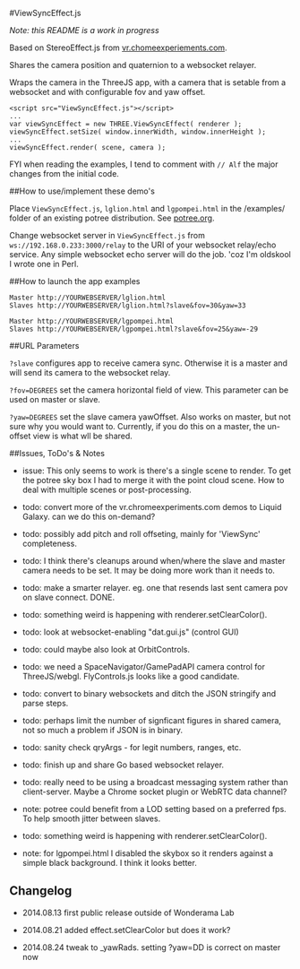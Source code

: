 #ViewSyncEffect.js 

_Note: this README is a work in progress_

Based on StereoEffect.js from [vr.chomeexperiements.com](http://vr.chromeexperiments.com/).

Shares the camera position and quaternion to a websocket relayer.

Wraps the camera in the ThreeJS app, with a camera that is setable from a websocket and with configurable fov and yaw offset.

```
<script src="ViewSyncEffect.js"></script>
...
var viewSyncEffect = new THREE.ViewSyncEffect( renderer );
viewSyncEffect.setSize( window.innerWidth, window.innerHeight );
...
viewSyncEffect.render( scene, camera );
```

FYI when reading the examples, I tend to comment with `// Alf` the major changes from the initial code.

##How to use/implement these demo's

Place `ViewSyncEffect.js`, `lglion.html` and `lgpompei.html` in the /examples/ folder of an existing potree distribution. See [potree.org](http://potree.org/).

Change websocket server in `ViewSyncEffect.js` from `ws://192.168.0.233:3000/relay` to the URI of your websocket relay/echo service.
Any simple websocket echo server will do the job. 'coz I'm oldskool I wrote one in Perl.

##How to launch the app examples

```
Master http://YOURWEBSERVER/lglion.html
Slaves http://YOURWEBSERVER/lglion.html?slave&fov=30&yaw=33

Master http://YOURWEBSERVER/lgpompei.html
Slaves http://YOURWEBSERVER/lgpompei.html?slave&fov=25&yaw=-29
```

##URL Parameters

`?slave` configures app to receive camera sync. Otherwise it is a master and will send its camera to the websocket relay.

`?fov=DEGREES` set the camera horizontal field of view. This parameter can be used on master or slave.

`?yaw=DEGREES` set the slave camera yawOffset. Also works on master, but not sure why you would want to. Currently, if you do this on a master, the un-offset view is what wll be shared.

##Issues, ToDo's & Notes

* issue: This only seems to work is there's a single scene to render. To get the potree sky box I had to merge it with the point cloud scene. How to deal with multiple scenes or post-processing.

* todo: convert more of the vr.chromeexperiments.com demos to Liquid Galaxy. can we do this on-demand?

* todo: possibly add pitch and roll offseting, mainly for 'ViewSync' completeness.

* todo: I think there's cleanups around when/where the slave and master camera needs to be set. It may be doing more work than it needs to.

* todo: make a smarter relayer. eg. one that resends last sent camera pov on slave connect. DONE.

* todo: something weird is happening with renderer.setClearColor().

* todo: look at websocket-enabling "dat.gui.js" (control GUI)

* todo: could maybe also look at OrbitControls.

* todo: we need a SpaceNavigator/GamePadAPI camera control for ThreeJS/webgl. FlyControls.js looks like a good candidate.

* todo: convert to binary websockets and ditch the JSON stringify and parse steps.

* todo: perhaps limit the number of signficant figures in shared camera, not so much a problem if JSON is in binary.

* todo: sanity check qryArgs - for legit numbers, ranges, etc.

* todo: finish up and share Go based websocket relayer.

* todo: really need to be using a broadcast messaging system rather than client-server. Maybe a Chrome socket plugin or WebRTC data channel?

* note: potree could benefit from a LOD setting based on a preferred fps. To help smooth jitter between slaves.

* todo: something weird is happening with renderer.setClearColor().

* note: for lgpompei.html I disabled the skybox so it renders against a simple black background. I think it looks better.

## Changelog

* 2014.08.13 first public release outside of Wonderama Lab

* 2014.08.21 added effect.setClearColor but does it work?

* 2014.08.24 tweak to _yawRads. setting ?yaw=DD is correct on master now
